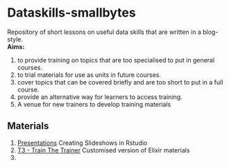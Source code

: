 # Dataskills-smallbytes

Repository of short lessons on useful data skills that are written in a blog-style.   
__Aims:__    
1. to provide training on topics that are too specialised to put in general courses.
2. to trial materials for use as units in future courses.
3. cover topics that can be covered briefly and are too short to put in a full course.
4. provide an alternative way for learners to access training.
5. A venue for new trainers to develop training materials

## Materials
1. [Presentations](presentations/Create_presentations_in_R.md/) Creating Slideshows in Rstudio
2. [T3 - Train The Trainer](BTF-T3/TrainTheTrainer.md) Customised version of Elixir materials
3. 
